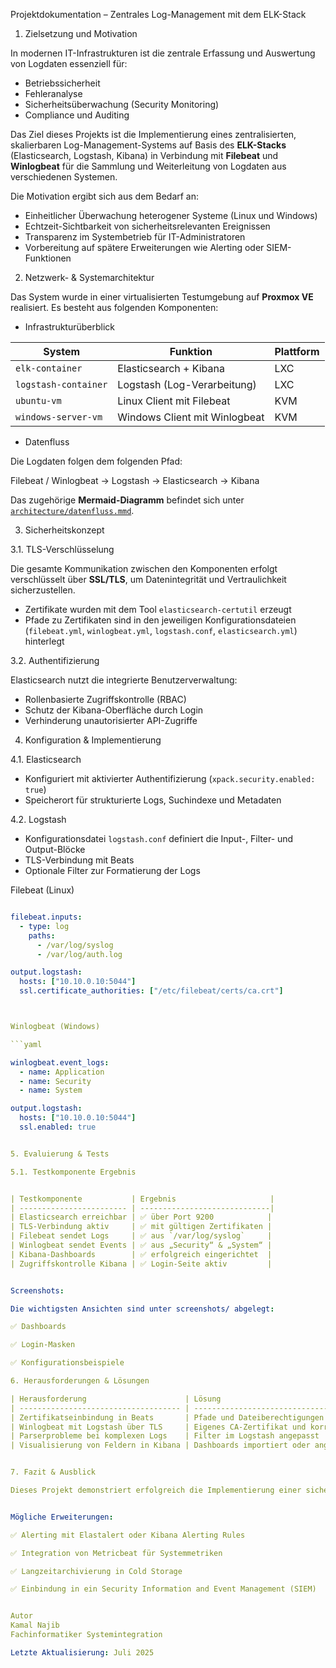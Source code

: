 Projektdokumentation – Zentrales Log-Management mit dem ELK-Stack

1. Zielsetzung und Motivation

In modernen IT-Infrastrukturen ist die zentrale Erfassung und Auswertung von Logdaten essenziell für:

- Betriebssicherheit
- Fehleranalyse
- Sicherheitsüberwachung (Security Monitoring)
- Compliance und Auditing

Das Ziel dieses Projekts ist die Implementierung eines zentralisierten, skalierbaren Log-Management-Systems auf Basis des **ELK-Stacks** (Elasticsearch, Logstash, Kibana) in Verbindung mit **Filebeat** und **Winlogbeat** für die Sammlung und Weiterleitung von Logdaten aus verschiedenen Systemen. 

Die Motivation ergibt sich aus dem Bedarf an:

- Einheitlicher Überwachung heterogener Systeme (Linux und Windows)
- Echtzeit-Sichtbarkeit von sicherheitsrelevanten Ereignissen
- Transparenz im Systembetrieb für IT-Administratoren
- Vorbereitung auf spätere Erweiterungen wie Alerting oder SIEM-Funktionen


2. Netzwerk- & Systemarchitektur

Das System wurde in einer virtualisierten Testumgebung auf **Proxmox VE** realisiert. Es besteht aus folgenden Komponenten:

- Infrastrukturüberblick

| System                 | Funktion                             | Plattform   |
|------------------------|--------------------------------------|-------------|
| `elk-container`        | Elasticsearch + Kibana               | LXC         |
| `logstash-container`   | Logstash (Log-Verarbeitung)          | LXC         |
| `ubuntu-vm`            | Linux Client mit Filebeat            | KVM         |
| `windows-server-vm`    | Windows Client mit Winlogbeat        | KVM         |

- Datenfluss

Die Logdaten folgen dem folgenden Pfad:

Filebeat / Winlogbeat → Logstash → Elasticsearch → Kibana


Das zugehörige **Mermaid-Diagramm** befindet sich unter [`architecture/datenfluss.mmd`](../architecture/datenfluss.mmd).


3. Sicherheitskonzept

3.1. TLS-Verschlüsselung

Die gesamte Kommunikation zwischen den Komponenten erfolgt verschlüsselt über **SSL/TLS**, um Datenintegrität und Vertraulichkeit sicherzustellen.

- Zertifikate wurden mit dem Tool `elasticsearch-certutil` erzeugt
- Pfade zu Zertifikaten sind in den jeweiligen Konfigurationsdateien (`filebeat.yml`, `winlogbeat.yml`, `logstash.conf`, `elasticsearch.yml`) hinterlegt

3.2. Authentifizierung

Elasticsearch nutzt die integrierte Benutzerverwaltung:

- Rollenbasierte Zugriffskontrolle (RBAC)
- Schutz der Kibana-Oberfläche durch Login
- Verhinderung unautorisierter API-Zugriffe


4. Konfiguration & Implementierung

4.1. Elasticsearch

- Konfiguriert mit aktivierter Authentifizierung (`xpack.security.enabled: true`)
- Speicherort für strukturierte Logs, Suchindexe und Metadaten

4.2. Logstash

- Konfigurationsdatei `logstash.conf` definiert die Input-, Filter- und Output-Blöcke
- TLS-Verbindung mit Beats
- Optionale Filter zur Formatierung der Logs

Filebeat (Linux)

```yaml

filebeat.inputs:
  - type: log
    paths:
      - /var/log/syslog
      - /var/log/auth.log

output.logstash:
  hosts: ["10.10.0.10:5044"]
  ssl.certificate_authorities: ["/etc/filebeat/certs/ca.crt"]



Winlogbeat (Windows)

```yaml

winlogbeat.event_logs:
  - name: Application
  - name: Security
  - name: System

output.logstash:
  hosts: ["10.10.0.10:5044"]
  ssl.enabled: true


5. Evaluierung & Tests

5.1. Testkomponente Ergebnis


| Testkomponente           | Ergebnis                     |
| ------------------------ | -----------------------------|
| Elasticsearch erreichbar | ✅ über Port 9200            |
| TLS-Verbindung aktiv     | ✅ mit gültigen Zertifikaten |
| Filebeat sendet Logs     | ✅ aus `/var/log/syslog`     |
| Winlogbeat sendet Events | ✅ aus „Security“ & „System“ |
| Kibana-Dashboards        | ✅ erfolgreich eingerichtet  |
| Zugriffskontrolle Kibana | ✅ Login-Seite aktiv         |


Screenshots:

Die wichtigsten Ansichten sind unter screenshots/ abgelegt:

✅ Dashboards

✅ Login-Masken

✅ Konfigurationsbeispiele

6. Herausforderungen & Lösungen

| Herausforderung                      | Lösung                                                |
| ------------------------------------ | ----------------------------------------------------- |
| Zertifikatseinbindung in Beats       | Pfade und Dateiberechtigungen sorgfältig konfiguriert |
| Winlogbeat mit Logstash über TLS     | Eigenes CA-Zertifikat und korrektes SSL-Setup         |
| Parserprobleme bei komplexen Logs    | Filter im Logstash angepasst                          |
| Visualisierung von Feldern in Kibana | Dashboards importiert oder angepasst                  |


7. Fazit & Ausblick

Dieses Projekt demonstriert erfolgreich die Implementierung einer sicheren, zentralen Log-Analyse-Plattform. Alle Kernkomponenten funktionieren wie vorgesehen und bieten eine solide Basis für weiterführende Projekte.


Mögliche Erweiterungen:

✅ Alerting mit Elastalert oder Kibana Alerting Rules

✅ Integration von Metricbeat für Systemmetriken

✅ Langzeitarchivierung in Cold Storage

✅ Einbindung in ein Security Information and Event Management (SIEM)


Autor
Kamal Najib
Fachinformatiker Systemintegration 

Letzte Aktualisierung: Juli 2025
